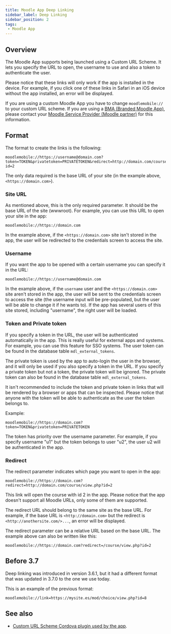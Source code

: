 ```yaml
---
title: Moodle App Deep Linking
sidebar_label: Deep Linking
sidebar_position: 2
tags:
 - Moodle App
---
```


## Overview

The Moodle App supports being launched using a Custom URL Scheme. It lets you specify the URL to open, the username to use and also a token to authenticate the user.

Please notice that these links will only work if the app is installed in the device. For example, if you click one of these links in Safari in an iOS device without the app installed, an error will be displayed.

If you are using a custom Moodle App you have to change `moodlemobile://` to your custom URL scheme. If you are using a [BMA (Branded Moodle App)](https://moodle.com/branded-app), please contact your [Moodle Service Provider (Moodle partner)](https://moodle.com/services) for this information.

## Format

The format to create the links is the following:

```text
moodlemobile://https://username@domain.com?token=TOKEN&privatetoken=PRIVATETOKEN&redirect=http://domain.com/course/view.php?id=2
```

The only data required is the base URL of your site (in the example above, `<https://domain.com>`).

### Site URL

As mentioned above, this is the only required parameter. It should be the base URL of the site (wwwroot). For example, you can use this URL to open your site in the app:

```text
moodlemobile://https://domain.com
```

In the example above, if the `<https://domain.com>` site isn't stored in the app, the user will be redirected to the credentials screen to access the site.

### Username

If you want the app to be opened with a certain username you can specify it in the URL:

```text
moodlemobile://https://username@domain.com
```

In the example above, if the `username` user and the `<https://domain.com>` site aren't stored in the app, the user will be sent to the credentials screen to access the site (the username input will be pre-populated, but the user will be able to change it if he wants to). If the app has several users of this site stored, including "username", the right user will be loaded.

### Token and Private token

If you specify a token in the URL, the user will be authenticated automatically in the app. This is really useful for external apps and systems. For example, you can use this feature for SSO systems. The user token can be found in the database table `mdl_external_tokens`.

The private token is used by the app to auto-login the user in the browser, and it will only be used if you also specify a token in the URL. If you specify a private token but not a token, the private token will be ignored. The private token can also be found in the database table `mdl_external_tokens`.

It isn't recommended to include the token and private token in links that will be rendered by a browser or apps that can be inspected. Please notice that anyone with the token will be able to authenticate as the user the token belongs to.

Example:

```text
moodlemobile://https://domain.com?token=TOKEN&privatetoken=PRIVATETOKEN
```

The token has priority over the username parameter. For example, if you specify username "u1" but the token belongs to user "u2", the user u2 will be authenticated in the app.

### Redirect

The redirect parameter indicates which page you want to open in the app:

```text
moodlemobile://https://domain.com?redirect=http://domain.com/course/view.php?id=2
```

This link will open the course with id 2 in the app. Please notice that the app doesn't support all Moodle URLs, only some of them are supported.

The redirect URL should belong to the same site as the base URL. For example, if the base URL is `<http://domain.com>` but the redirect is `<http://anothersite.com/>...`, an error will be displayed.

The redirect parameter can be a relative URL based on the base URL. The example above can also be written like this:

```text
moodlemobile://https://domain.com?redirect=/course/view.php?id=2
```

## Before 3.7

Deep linking was introduced in version 3.6.1, but it had a different format that was updated in 3.7.0 to the one we use today.

This is an example of the previous format:

```text
moodlemobile://link=https://mysite.es/mod/choice/view.php?id=8
```

## See also

- [Custom URL Scheme Cordova plugin used by the app](https://github.com/EddyVerbruggen/Custom-URL-scheme).
